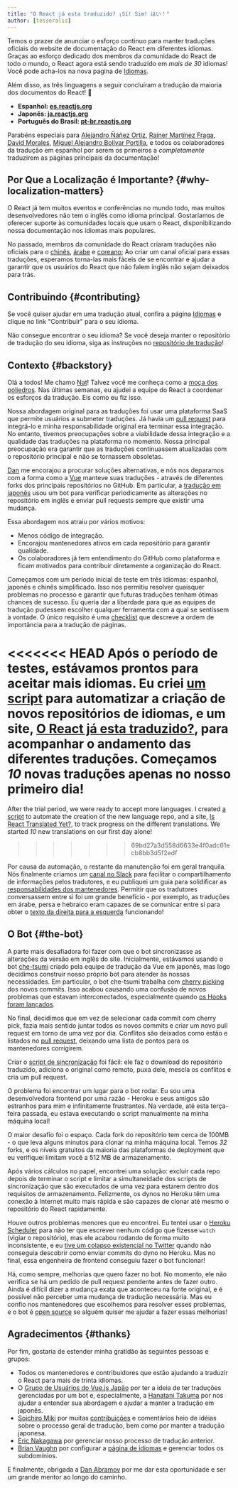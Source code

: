 ```yaml
---
title: "O React já esta traduzido? ¡Sí! Sim! はい！"
author: [tesseralis]
---
```


Temos o prazer de anunciar o esforço continuo para manter traduções oficiais do website de documentação do React em diferentes idiomas. Graças ao esforço dedicado dos membros da comunidade do React de todo o mundo, o React agora está sendo traduzido em *mais de 30* idiomas! Você pode acha-los na nova pagina de [Idiomas](/languages).

Além disso, as três linguagens a seguir concluíram a tradução da maioria dos documentos do React! 🎉

* **Espanhol: [es.reactjs.org](https://es.reactjs.org)**
* **Japonês: [ja.reactjs.org](https://ja.reactjs.org)**
* **Português do Brasil: [pt-br.reactjs.org](https://pt-br.reactjs.org)**

Parabéns especiais para [Alejandro Ñáñez Ortiz](https://github.com/alejandronanez), [Rainer Martínez Fraga](https://github.com/carburo), [David Morales](https://github.com/dmorales), [Miguel Alejandro Bolívar Portilla](https://github.com/Darking360), e todos os colaboradores da tradução em espanhol por serem os primeiros a *completamente* traduzirem as páginas principais da documentação!

## Por Que a Localização é Importante? {#why-localization-matters}

O React já tem muitos eventos e conferências no mundo todo, mas muitos desenvolvedores não tem o inglês como idioma principal. Gostaríamos de oferecer suporte às comunidades locais que usam o React, disponibilizando nossa documentação nos idiomas mais populares.

No passado, membros da comunidade do React criaram traduções não oficiais para o [chinês](https://github.com/discountry/react), [árabe](https://wiki.hsoub.com/React) e [coreano](https://github.com/reactjs/ko.reactjs.org/issues/4); Ao criar um canal oficial para essas traduções, esperamos torna-las mais fáceis de se encontrar e ajudar a garantir que os usuários do React que não falem inglês não sejam deixados para trás.

## Contribuindo {#contributing}

Se você quiser ajudar em uma tradução atual, confira a página [Idiomas](/languages) e clique no link "Contribuir" para o seu idioma.

Não consegue encontrar o seu idioma? Se você deseja manter o repositório de tradução do seu idioma, siga as instruções no [repositório de tradução](https://github.com/reactjs/reactjs.org-translation#starting-a-new-translation)!

## Contexto {#backstory}

Olá a todos! Me chamo [Nat](https://twitter.com/tesseralis)! Talvez você me conheça como a [moça dos poliedros](https://www.youtube.com/watch?v=Ew-UzGC8RqQ). Nas últimas semanas, eu ajudei a equipe do React a coordenar os esforços da tradução. Eis como eu fiz isso.

Nossa abordagem original para as traduções foi usar uma plataforma SaaS que permite usuários a submeter traduções. Já havia um [pull request](https://github.com/reactjs/reactjs.org/pull/873) para integrá-lo e minha responsabilidade original era terminar essa integração. No entanto, tivemos preocupações sobre a viabilidade dessa integração e a qualidade das traduções na plataforma no momento. Nossa principal preocupação era garantir que as traduções continuassem atualizadas com o repositório principal e não se tornassem obsoletas.

[Dan](https://twitter.com/dan_abramov) me encorajou a procurar soluções alternativas, e nós nos deparamos com a forma como a [Vue](https://vuejs.org) manteve suas traduções - através de diferentes forks dos principais repositórios no GitHub. Em particular, a [tradução em japonês](https://jp.vuejs.org) usou um bot para verificar periodicamente as alterações no repositório em inglês e enviar pull requests sempre que existir uma mudança.

Essa abordagem nos atraiu por vários motivos:

* Menos código de integração.
* Encorajou mantenedores ativos em cada repositório para garantir qualidade.
* Os colaboradores já tem entendimento do GitHub como plataforma e ficam motivados para contribuir diretamente a organização do React.

Começamos com um período inicial de teste em três idiomas: espanhol, japonês e chinês simplificado. Isso nos permitiu resolver quaisquer problemas no processo e garantir que futuras traduções tenham ótimas chances de sucesso. Eu queria dar a liberdade para que as equipes de tradução pudessem escolher qualquer ferramenta com a qual se sentissem à vontade. O único requisito é uma [checklist](https://github.com/reactjs/reactjs.org-translation/blob/master/PROGRESS.template.md) que descreve a ordem de importância para a tradução de páginas.

<<<<<<< HEAD
Após o período de testes, estávamos prontos para aceitar mais idiomas. Eu criei [um script](https://github.com/reactjs/reactjs.org-translation/blob/master/scripts/create.js) para automatizar a criação de novos repositórios de idiomas, e um site, [O React já esta traduzido?](https://isreacttranslatedyet.com), para acompanhar o andamento das diferentes traduções. Começamos *10* novas traduções apenas no nosso primeiro dia!
=======
After the trial period, we were ready to accept more languages. I created [a script](https://github.com/reactjs/reactjs.org-translation/blob/master/scripts/create.js) to automate the creation of the new language repo, and a site, [Is React Translated Yet?](https://translations.reactjs.org), to track progress on the different translations. We started *10* new translations on our first day alone!
>>>>>>> 69bd27a3d558d6633e4f0adc61ecb8bb3d5f2edf

Por causa da automação, o restante da manutenção foi em geral tranquila. Nós finalmente criamos um [canal no Slack](https://rt-slack-invite.herokuapp.com) para facilitar o compartilhamento de informações pelos tradutores, e eu publiquei um guia para solidificar as [responsabilidades dos mantenedores](https://github.com/reactjs/reactjs.org-translation/blob/master/maintainer-guide.md). Permitir que os tradutores conversassem entre si foi um grande benefício - por exemplo, as traduções em árabe, persa e hebraico eram capazes de se comunicar entre si para obter o [texto da direita para a esquerda](https://en.wikipedia.org/wiki/Right-to-left) funcionando!

## O Bot {#the-bot}

A parte mais desafiadora foi fazer com que o bot sincronizasse as alterações da versão em inglês do site. Inicialmente, estávamos usando o bot [che-tsumi](https://github.com/vuejs-jp/che-tsumi) criado pela equipe de tradução da Vue em japonês, mas logo decidimos construir nosso próprio bot para atender às nossas necessidades. Em particular, o bot che-tsumi trabalha com [cherry picking](https://git-scm.com/docs/git-cherry-pick) dos novos commits. Isso acabou causando uma confusão de novos problemas que estavam interconectados, especialmente quando [os Hooks foram lançados](/blog/2019/02/06/react-v16.8.0.html).

No final, decidimos que em vez de selecionar cada commit com cherry pick, fazia mais sentido juntar todos os novos commits e criar um novo pull request em torno de uma vez por dia. Conflitos são deixados como estão e listados no [pull request](https://github.com/reactjs/pt-BR.reactjs.org/pull/114), deixando uma lista de pontos para os mantenedores corrigirem.

Criar o [script de sincronização](https://github.com/reactjs/reactjs.org-translation/blob/master/scripts/sync.js) foi fácil: ele faz o download do repositório traduzido, adiciona o original como remoto, puxa dele, mescla os conflitos e cria um pull request.

O problema foi encontrar um lugar para o bot rodar. Eu sou uma desenvolvedora frontend por uma razão - Heroku e seus amigos são estranhos para mim e infinitamente frustrantes. Na verdade, até esta terça-feira passada, eu estava executando o script manualmente na minha máquina local!

O maior desafio foi o espaço. Cada fork do repositório tem cerca de 100MB - o que leva alguns minutos para clonar na minha máquina local. Temos *32* forks, e os níveis gratuitos da maioria das plataformas de deployment que eu verifiquei limitam você a 512 MB de armazenamento.

Após vários cálculos no papel, encontrei uma solução: excluir cada repo depois de terminar o script e limitar a simultaneidade dos scripts de sincronização que são executados de uma vez para estarem dentro dos requisitos de armazenamento. Felizmente, os dynos no Heroku têm uma conexão à Internet muito mais rápida e são capazes de clonar até mesmo o repositório do React rapidamente.

Houve outros problemas menores que eu encontrei. Eu tentei usar o [Heroku Scheduler](https://elements.heroku.com/addons/scheduler) para não ter que escrever nenhum código que fizesse `watch` (vigiar o repositório), mas ele acabou rodando de forma muito inconsistente, e eu [tive um colapso existencial no Twitter](https://twitter.com/tesseralis/status/1097387938088796160) quando não conseguia descobrir como enviar commits do dyno no Heroku. Mas no final, essa engenheira de frontend conseguiu fazer o bot funcionar!

Há, como sempre, melhorias que quero fazer no bot. No momento, ele não verifica se há um pedido de pull request pendente antes de fazer outro. Ainda é difícil dizer a mudança exata que aconteceu na fonte original, e é possível não perceber uma mudança de tradução necessária. Mas eu confio nos mantenedores que escolhemos para resolver esses problemas, e o bot é [open source](https://github.com/reactjs/reactjs.org-translation) se alguém quiser me ajudar a fazer essas melhorias!

## Agradecimentos {#thanks}

Por fim, gostaria de estender minha gratidão às seguintes pessoas e grupos:

 * Todos os mantenedores e contribuidores que estão ajudando a traduzir o React para mais de trinta idiomas.
 * O [Grupo de Usuários do Vue.js Japão](https://github.com/vuejs-jp) por ter a ideia de ter traduções gerenciadas por um bot e, especialmente, a [Hanatani Takuma](https://github.com/potato4d) por nos ajudar a entender sua abordagem e ajudar a manter a tradução em japonês.
 * [Soichiro Miki](https://github.com/smikitky) por muitas [contribuições](https://github.com/reactjs/reactjs.org/pull/1636) e comentários heio de idéias sobre o processo geral de tradução, bem como por manter a tradução japonesa.
 * [Eric Nakagawa](https://github.com/ericnakagawa) por gerenciar nosso processo de tradução anterior.
 * [Brian Vaughn](https://github.com/bvaughn) por configurar a [página de idiomas](/languages) e gerenciar todos os subdomínios.

E finalmente, obrigada a [Dan Abramov](https://twitter.com/dan_abramov) por me dar esta oportunidade e ser um grande mentor ao longo do caminho.
